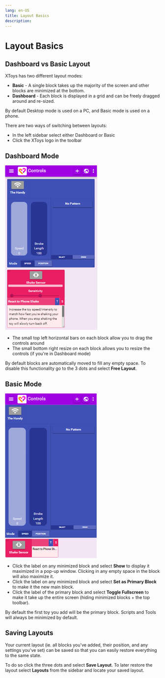 ```yaml
---
lang: en-US
title: Layout Basics
description: 
---
```


# Layout Basics

## Dashboard vs Basic Layout

XToys has two different layout modes:

* **Basic** - A single block takes up the majority of the screen and other blocks are minimized at the bottom.
* **Dashboard** - Each block is displayed in a grid and can be freely dragged around and re-sized.

By default Desktop mode is used on a PC, and Basic mode is used on a phone.

There are two ways of switching between layouts:

* In the left sidebar select either Dashboard or Basic
* Click the XToys logo in the toolbar

## Dashboard Mode
![Dashboard Mode](../images/dashboard-mode.png)

* The small top left horizontal bars on each block allow you to drag the controls around
* The small bottom right resize on each block allows you to resize the controls (if you're in Dashboard mode)

By default blocks are automatically moved to fill any empty space. To disable this functionality go to the 3 dots and select **Free Layout**.

## Basic Mode
![Basic Mode](../images/basic-mode.png)

* Click the label on any minimized block and select **Show** to display it maximized in a pop-up window. Clicking in any empty space in the block will also maximize it.
* Click the label on any minimized block and select **Set as Primary Block** to make it the new main block.
* Click the label of the primary block and select **Toggle Fullscreen** to make it take up the entire screen (hiding minimized blocks + the top toolbar).

By default the first toy you add will be the primary block. Scripts and Tools will always be minimized by default.

## Saving Layouts

Your current layout (ie. all blocks you've added, their position, and any settings you've set) can be saved so that you can easily restore everything to the same state.

To do so click the three dots and select **Save Layout**. To later restore the layout select **Layouts** from the sidebar and locate your saved layout.